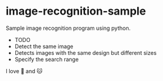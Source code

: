 # image-recognition-sample
 Sample image recognition program using python.

* TODO
 * Detect the same image
 * Detects images with the same design but different sizes
 * Specify the search range
 
 
 I love 🦊 and 🐱
